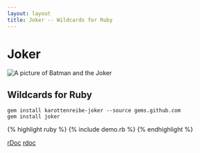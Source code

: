 ```yaml
---
layout: layout
title: Joker -- Wildcards for Ruby
---
```


# Joker #

![A picture of Batman and the Joker][joker]

## Wildcards for Ruby ##

    gem install karottenreibe-joker --source gems.github.com
    gem install joker

{% highlight ruby %}
{% include demo.rb %}
{% endhighlight %}

[rDoc] [rdoc]

[joker]: /joker/joker.jpg         "Batman and the Joker"
[rdoc]:  /joker/rdoc              "Joker's rdoc documentation"

